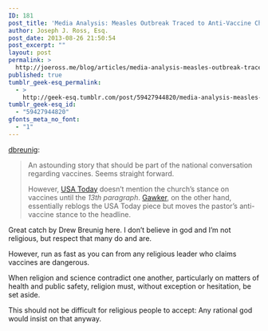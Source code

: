 ```yaml
---
ID: 181
post_title: 'Media Analysis: Measles Outbreak Traced to Anti-Vaccine Church'
author: Joseph J. Ross, Esq.
post_date: 2013-08-26 21:50:54
post_excerpt: ""
layout: post
permalink: >
  http://joeross.me/blog/articles/media-analysis-measles-outbreak-traced-to/
published: true
tumblr_geek-esq_permalink:
  - >
    http://geek-esq.tumblr.com/post/59427944820/media-analysis-measles-outbreak-traced-to
tumblr_geek-esq_id:
  - "59427944820"
gfonts_meta_no_font:
  - "1"
---
```

<p><a href="http://drewb.org/post/59337353102/media-analysis-measles-outbreak-traced-to-anti-vaccine" class="tumblr_blog" target="_blank">dbreunig</a>:</p>

<blockquote><p>An astounding story that should be part of the national conversation regarding vaccines. Seems straight forward.</p>

<p>However, <a href="http://www.usatoday.com/story/news/nation/2013/08/23/texas-measles-outbreak/2693945/" target="_blank">USA Today</a> doesn’t mention the church’s stance on vaccines until the <em>13th paragraph</em>. <a href="http://gawker.com/texas-measles-outbreak-traced-to-anti-vaccine-megachurc-1197363514" target="_blank">Gawker</a>, on the other hand, essentially reblogs the USA Today piece but moves the pastor’s anti-vaccine stance to the headline.</p></blockquote>

<p>Great catch by Drew Breunig here. I don&#8217;t believe in god and I&#8217;m not religious, but respect that many do and are.</p>

<p>However, run as fast as you can from any religious leader who claims vaccines are dangerous.</p>

<p>When religion and science contradict one another, particularly on matters of health and public safety, religion must, without exception or hesitation, be set aside.</p>

<p>This should not be difficult for religious people to accept: Any rational god would insist on that anyway.</p>